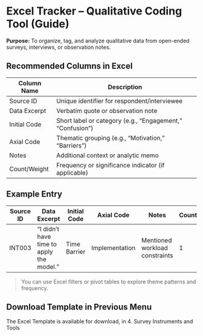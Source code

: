 # Excel Tracker – Qualitative Coding Tool (Guide)

**Purpose:** To organize, tag, and analyze qualitative data from open-ended surveys, interviews, or observation notes.

## Recommended Columns in Excel

| Column Name             | Description                                                  |
|-------------------------|--------------------------------------------------------------|
| Source ID               | Unique identifier for respondent/interviewee                 |
| Data Excerpt            | Verbatim quote or observation note                           |
| Initial Code            | Short label or category (e.g., “Engagement,” “Confusion”)    |
| Axial Code              | Thematic grouping (e.g., “Motivation,” “Barriers”)           |
| Notes                   | Additional context or analytic memo                          |
| Count/Weight            | Frequency or significance indicator (if applicable)          |

## Example Entry

| Source ID | Data Excerpt                            | Initial Code   | Axial Code   | Notes                        | Count |
|-----------|------------------------------------------|----------------|--------------|------------------------------|-------|
| INT003    | “I didn’t have time to apply the model.” | Time Barrier   | Implementation | Mentioned workload constraints | 1     |

> You can use Excel filters or pivot tables to explore theme patterns and frequency.

## Download Template in Previous Menu

The Excel Template is available for download, in 4. Survey Instruments and Tools
